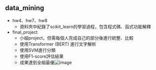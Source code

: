 ## data_mining
- hw4、hw7、hw8
  - 資料夾中紀錄了scikit_learn的學習過程，包含程式碼、函式功能解釋
- final_project
  - 小組project，但需每個人完成自己的部分後進行統整、比較
  - 使用Transformer (BERT) 進行文字解析
  - 使用SVM進行分類
  - 使用F1-score評估結果
  - 成果達到全組最優![image](https://github.com/user-attachments/assets/392844f6-b7ab-40df-9ae3-3cb35ef8f54a)
